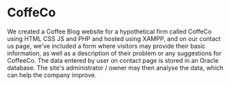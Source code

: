 # CoffeCo
We created a Coffee Blog website for a hypothetical firm called CoffeCo using HTML CSS JS and PHP and hosted using XAMPP, and on our contact us page, we've included a form where visitors may provide their basic information, as well as a description of their problem or any suggestions for CoffeeCo. The data entered by user on contact page is stored in an Oracle database.
The site's administrator / owner may then analyse the data, which can help the company improve.
